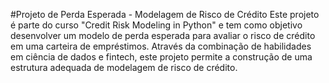 #Projeto de Perda Esperada - Modelagem de Risco de Crédito
Este projeto é parte do curso "Credit Risk Modeling in Python" e tem como objetivo desenvolver um modelo de perda esperada
para avaliar o risco de crédito em uma carteira de empréstimos. Através da combinação de habilidades em ciência de dados e fintech, 
este projeto permite a construção de uma estrutura adequada de modelagem de risco de crédito.

